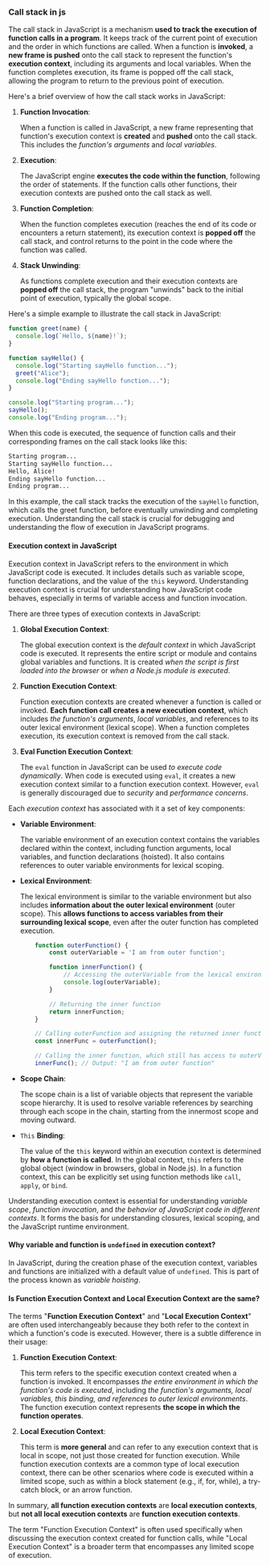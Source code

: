 ### Call stack in js

The call stack in JavaScript is a mechanism **used to track the execution of function calls in a program**. It keeps track of the current point of execution and the order in which functions are called. When a function is **invoked**, a **new frame is pushed** onto the call stack to represent the function's **execution context**, including its arguments and local variables. When the function completes execution, its frame is popped off the call stack, allowing the program to return to the previous point of execution.

Here's a brief overview of how the call stack works in JavaScript:

1. **Function Invocation**:

    When a function is called in JavaScript, a new frame representing that function's execution context is **created** and **pushed** onto the call stack. This includes the *function's arguments* and *local variables*.

2. **Execution**:

    The JavaScript engine **executes the code within the function**, following the order of statements. If the function calls other functions, their execution contexts are pushed onto the call stack as well.

3. **Function Completion**:
    
    When the function completes execution (reaches the end of its code or encounters a return statement), its execution context is **popped off** the call stack, and control returns to the point in the code where the function was called.

4. **Stack Unwinding**:

    As functions complete execution and their execution contexts are **popped off** the call stack, the program "unwinds" back to the initial point of execution, typically the global scope.

Here's a simple example to illustrate the call stack in JavaScript:

```javascript
function greet(name) {
  console.log(`Hello, ${name}!`);
}

function sayHello() {
  console.log("Starting sayHello function...");
  greet("Alice");
  console.log("Ending sayHello function...");
}

console.log("Starting program...");
sayHello();
console.log("Ending program...");
```

When this code is executed, the sequence of function calls and their corresponding frames on the call stack looks like this:

```bash
Starting program...
Starting sayHello function...
Hello, Alice!
Ending sayHello function...
Ending program...
```

In this example, the call stack tracks the execution of the `sayHello` function, which calls the greet function, before eventually unwinding and completing execution. Understanding the call stack is crucial for debugging and understanding the flow of execution in JavaScript programs.

#### Execution context in JavaScript

Execution context in JavaScript refers to the environment in which JavaScript code is executed. It includes details such as variable scope, function declarations, and the value of the `this` keyword. Understanding execution context is crucial for understanding how JavaScript code behaves, especially in terms of variable access and function invocation.

There are three types of execution contexts in JavaScript:

1. **Global Execution Context**:

    The global execution context is the *default context* in which JavaScript code is executed. It represents the entire script or module and contains global variables and functions. It is created *when the script is first loaded into the browser* or *when a Node.js module is executed*.

2. **Function Execution Context**:

    Function execution contexts are created whenever a function is called or invoked. **Each function call creates a new execution context**, which includes *the function's arguments*, *local variables*, and references to its outer lexical environment (lexical scope). When a function completes execution, its execution context is removed from the call stack.

3. **Eval Function Execution Context**:
    
    The `eval` function in JavaScript can be used *to execute code dynamically*. When code is executed using `eval`, it creates a new execution context similar to a function execution context. However, `eval` is generally discouraged due to *security* and *performance concerns*.

Each *execution context* has associated with it a set of key components:

* **Variable Environment**:

    The variable environment of an execution context contains the variables declared within the context, including function arguments, local variables, and function declarations (hoisted). It also contains references to outer variable environments for lexical scoping.

* **Lexical Environment**:

    The lexical environment is similar to the variable environment but also includes **information about the outer lexical environment** (outer scope). This **allows functions to access variables from their surrounding lexical scope**, even after the outer function has completed execution.

    ```js
        function outerFunction() {
            const outerVariable = 'I am from outer function';

            function innerFunction() {
                // Accessing the outerVariable from the lexical environment
                console.log(outerVariable);
            }

            // Returning the inner function
            return innerFunction;
        }

        // Calling outerFunction and assigning the returned inner function to a variable
        const innerFunc = outerFunction();

        // Calling the inner function, which still has access to outerVariable
        innerFunc(); // Output: "I am from outer function"
    ```

* **Scope Chain**:

    The scope chain is a list of variable objects that represent the variable scope hierarchy. It is used to resolve variable references by searching through each scope in the chain, starting from the innermost scope and moving outward.

* `This` **Binding**:

    The value of the `this` keyword within an execution context is determined by **how a function is called**. In the global context, `this` refers to the global object (window in browsers, global in Node.js). In a function context, this can be explicitly set using function methods like `call`, `apply`, or `bind`.

Understanding execution context is essential for understanding *variable scope*, *function invocation*, and *the behavior of JavaScript code in different contexts*. It forms the basis for understanding closures, lexical scoping, and the JavaScript runtime environment.

#### Why variable and function is `undefined` in execution context?

In JavaScript, during the creation phase of the execution context, variables and functions are initialized with a default value of `undefined`. This is part of the process known as *variable hoisting*.

#### Is **Function Execution Context** and **Local Execution Context** are the same?

The terms "**Function Execution Context**" and "**Local Execution Context**" are often used interchangeably because they both refer to the context in which a function's code is executed. However, there is a subtle difference in their usage:

1. **Function Execution Context**:
    
    This term refers to the specific execution context created when a function is invoked. It encompasses *the entire environment in which the function's code is executed*, including *the function's arguments, local variables, this binding, and references to outer lexical environments*. The function execution context represents **the scope in which the function operates**.

2. **Local Execution Context**:

    This term is **more general** and can refer to any execution context that is local in scope, not just those created for function execution. While function execution contexts are a common type of local execution context, there can be other scenarios where code is executed within a limited scope, such as within a block statement (e.g., if, for, while), a try-catch block, or an arrow function.

In summary, **all function execution contexts** are **local execution contexts**, but **not all local execution contexts** are **function execution contexts**. 

The term "Function Execution Context" is often used specifically when discussing the execution context created for function calls, while "Local Execution Context" is a broader term that encompasses any limited scope of execution.